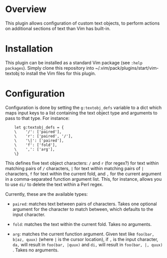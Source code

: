 # Overview

This plugin allows configuration of custom text objects, to perform actions on
additional sections of text than Vim has built-in.

# Installation

This plugin can be installed as a standard Vim package (see `:help packages`).
Simply clone this repository into ~/.vim/pack/plugins/start/vim-textobj to
install the Vim files for this plugin.

# Configuration

Configuration is done by setting the `g:textobj_defs` variable to a dict which
maps input keys to a list containing the text object type and arguments to pass
to that type. For instance:

```
    let g:textobj_defs = {
    \    '/': ['paired'],
    \    'r': ['paired', '/'],
    \    '\|': ['paired'],
    \    'f': ['fold'],
    \    ',': ['arg'],
    \}
```

This defines five text object characters: `/` and `r` (for regex?) for text
within matching pairs of `/` characters, `|` for text within matching pairs of
`|` characters, `f` for text within the current fold, and `,` for the current
argument in a comma-separated function argument list. This, for instance,
allows you to use `di/` to delete the text within a Perl regex.

Currently, these are the available types:

* `paired`: matches text between pairs of characters. Takes one optional
  argument for the character to match between, which defaults to the input
  character.

* `fold`: matches the text within the current fold. Takes no arguments.

* `arg`: matches the current function argument. Given text like
  `foo(bar, b|az, quux)` (where `|` is the cursor location), if `,` is the
  input character, `da,` will result in `foo(bar, |quux)` and `di,` will
  result in `foo(bar, |, quux)` . Takes no arguments.
